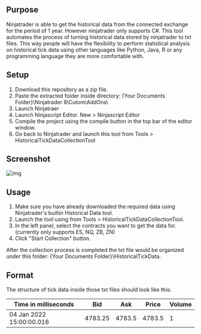 ## Purpose

Ninjatrader is able to get the historical data from the connected exchange for the period of 1 year. However ninjatrader only supports C#. This tool automates the process of turning historical data stored by ninjatrader to txt files. This way people will have the flexibility to perform statistical analysis on historical tick data using other languages like Python, Java, R or any programming language they are more comfortable with.

## Setup

1. Download this repository as a zip file.
2. Paste the extracted folder inside directory: {Your Documents Folder}\Ninjatrader 8\Cutom\AddOns\
3. Launch Ninjatraer
4. Launch Ninjascript Editor. New > Ninjascript Editor
5. Compile the project using the compile button in the top bar of the editor window.
6. Go back to Ninjatrader and launch this tool from Tools > HistoricalTickDataCollectionTool

## Screenshot

![img](https://i.imgur.com/2IKcXCa.png)

## Usage

1. Make sure you have already downloaded the required data using Ninjatrader's builtin Historical Data tool.
2. Launch the tool using from Tools > HistoricalTickDataCollectionTool.
3. In the left panel, select the contracts you want to get the data for. (currently only supports ES, NQ, ZB, ZN)
4. Click "Start Collection" button.

After the collection process is completed the txt file would be organized under this folder: {Your Documents Folder}\HistoricalTickData.

## Format

The structure of tick data inside those txt files should look like this:

| Time in milliseconds     | Bid     | Ask    | Price  | Volume |
| ------------------------ | ------- | ------ | ------ | ------ |
| 04 Jan 2022 15:00:00.016 | 4783.25 | 4783.5 | 4783.5 | 1      |
